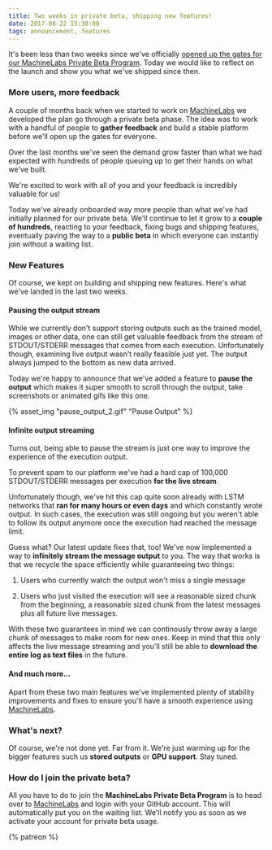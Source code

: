 ```yaml
---
title: Two weeks in private beta, shipping new features!
date: 2017-08-22 15:30:00
tags: announcement, features
---
```


It's been less than two weeks since we've officially [opened up the gates for our MachineLabs Private Beta Program](/2017/08/11/launching-private-beta). Today we would like to reflect on the launch and show you what we've shipped since then.

<!-- more -->

### More users, more feedback

A couple of months back when we started to work on [MachineLabs](https://machinelabs.ai) we developed the plan go through a private beta phase. The idea was to work with a handful of people to **gather feedback** and build a stable platform before we'll open up the gates for everyone.

Over the last months we've seen the demand grow faster than what we had expected with hundreds of people queuing up to get their hands on what we've built.

We're excited to work with all of you and your feedback is incredibly valuable for us!

Today we've already onboarded way more people than what we've had initially planned for our private beta. We'll continue to let it grow to a **couple of hundreds**, reacting to your feedback, fixing bugs and shipping features, eventually paving the way to a **public beta** in which everyone can instantly join without a waiting list.


### New Features

Of course, we kept on building and shipping new features. Here's what we've landed in the last two weeks.

#### Pausing the output stream

While we currently don't support storing outputs such as the trained model, images or other data, one can still get valuable feedback from the stream of STDOUT/STDERR messages that comes from each execution. Unfortunately though, examining live output wasn't really feasible just yet. The output always jumped to the bottom as new data arrived.

Today we're happy to announce that we've added a feature to **pause the output** which makes it super smooth to scroll through the output, take screenshots or animated gifs like this one.

{% asset_img "pause_output_2.gif" "Pause Output" %}


#### Infinite output streaming

Turns out, being able to pause the stream is just one way to improve the experience of the execution output.

To prevent spam to our platform we've had a hard cap of 100,000 STDOUT/STDERR messages per execution **for the live stream**.

Unfortunately though, we've hit this cap quite soon already with LSTM networks that **ran for many hours or even days** and which constantly wrote output. In such cases, the execution was still ongoing but you weren't able to follow its output anymore once the execution had reached the message limit.

Guess what? Our latest update fixes that, too! We've now implemented a way to **infinitely stream the message output** to you. The way that works is that we recycle the space efficiently while guaranteeing two things:

1. Users who currently watch the output won't miss a single message

2. Users who just visited the execution will see a reasonable sized chunk from the beginning, a reasonable sized chunk from the latest messages plus all future live messages.

With these two guarantees in mind we can continously throw away a large chunk of messages to make room for new ones. Keep in mind that this only affects the live message streaming and you'll still be able to **download the entire log as text files** in the future.

#### And much more...

Apart from these two main features we've implemented plenty of stability improvements and fixes to ensure you'll have a smooth experience using [MachineLabs](https://machinelabs.ai).

### What's next?

Of course, we're not done yet. Far from it. We're just warming up for the bigger features such us **stored outputs** or **GPU support**. Stay tuned.

### How do I join the private beta?

All you have to do to join the **MachineLabs Private Beta Program** is to head over to [MachineLabs](https://machinelabs.ai) and login with your GitHub account. This will automatically put you on the waiting list. We'll notify you as soon as we activate your account for private beta usage.

{% patreon %}